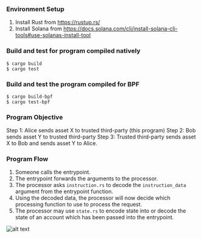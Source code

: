 ### Environment Setup
1. Install Rust from https://rustup.rs/
2. Install Solana from https://docs.solana.com/cli/install-solana-cli-tools#use-solanas-install-tool

### Build and test for program compiled natively
```
$ cargo build
$ cargo test
```

### Build and test the program compiled for BPF
```
$ cargo build-bpf
$ cargo test-bpf
```

### Program Objective
Step 1: Alice sends asset X to trusted third-party (this program)
Step 2: Bob sends asset Y to trusted third-party
Step 3: Trusted third-party sends asset X to Bob and sends asset Y to Alice.


### Program Flow
1. Someone calls the entrypoint.
2. The entrypoint forwards the arguments to the processor.
3. The processor asks `instruction.rs` to decode the `instruction_data` argument from the entrypoint function.
4. Using the decoded data, the processor will now decide which processing function to use to process the request.
5. The processor may use `state.rs` to encode state into or decode the state of an account which has been passed into the entrypoint.

![alt text](https://paulx.dev/assets/img/escrow-sketch-1.6df070a8.png)


